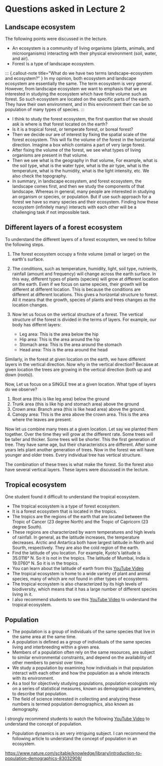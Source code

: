 # Questions asked in Lecture 2

## Landscape ecosystem

The following points were discussed in the lecture.

- An ecosystem is a community of living organisms (plants, animals, and microorganisms) interacting with their physical environment (soil, water, and air).
- Forest is a type of landscape ecosystem.

::: {.callout-note title="What do we have two terms landscape-ecosystem and ecosystem?" }
In my opinion, both ecosystem and landscape ecosystem are essentially the same. The term ecosystem is very general. However, from landscape ecosystem we want to emphasis that we are interested in studying the ecosystem which have finite volume such as forest. So such ecosystem are located on the specific parts of the earth. They have their own environment, and in this environment their can be so population of many types of species.
:::

- I think to study the forest ecosystem, the first question that we should ask is where is that forest located on the earth?
- Is it is a tropical forest, or temperate forest, or boreal forest?
- Then we decide our are of interest by fixing the spatial scale of the forest ecosystem. This will fix the volume of the forest in the horizontal direction. Imagine a box which contains a part of very large forest.
- After fixing the volume of the forest, we see what types of living organisms are present in that volume.
- Then we see what is the geography in that volume, For example, what is the soil type, what is the water type, what is the air type, what is the temperature, what is the humidity, what is the light intensity, etc. We also check the topography.
- In summary, in  landscape ecosystem, and forest ecosystem, the landscape comes first, and then we study the components of that landscape. Whereas in general, many people are interested in studying an organism or species, or population. But if use such approach for a forest we have so many species and their ecosystem. Finding how these ecosystem (infinitely many) interacts with each other will be a challenging task if not impossible task.



## Different layers of a forest ecosystem

To understand the different layers of a forest ecosystem, we need to follow the following steps.

1. The forest ecosystem occupy a finite volume (small or larger) on the earth's surface.

2. The conditions, such as temperature, humidity, light, soil type, nutrients, rainfall (amount and frequency) will change across the earth surface. In this way, different types of plants (species) will grow at different location on the earth. Even if we focus on same species, their growth will be different at different location. This is because the conditions are different at different locations. This gives a horizontal structure to forest. All it means that the growth, species of plants and trees changes as the location changes.

3. Now let us focus on the vertical structure of a forest. The vertical structure of the forest is divided in the terms of layers. For example, our body has differnt layers: 
    - Leg area: This is the area below the hip
    - Hip area: This is the area around the hip
    - Stomach area: This is the area around the stomach
    - Head area: This is the area around the head

Similarly, in the forest at given location on the earth, we have different layers in the vertical direction. Now why in the vertical direction? Because at given location the trees are growing in the vertical direction (both up and down (roots)). 

Now, Let us focus on a SINGLE tree at a given location. What type of layers do we observe?
1. Root area (this is like leg area) below the ground
2. Trunk area (this is like hip and stomach area) above the ground
3. Crown area: Branch area (this is like head area) above the ground.
4. Canopy area: This is the area above the crown area. This is the area where the leaves are present.

Now let us combine many trees at a given location. Let say we planted them together. Over the time they will grow at the different rate. Some trees will be taller and thicker. Some trees will be shorter. This the first generation of tree. They have same age, but their characteristics are different. After some years lets plant another generation of trees. Now in the forest we will have younger and older trees. Every individual tree has vertical structure. 

The combination of these trees is what make the forest. So the forest also have several vertical layers. These layers were discussed in the lecture.

## Tropical ecosystem

One student found it difficult to understand the tropical ecosystem. 


- The tropical ecosystem is a type of forest ecosystem. 
- It is a forest ecosystem that is located in the tropics. 
- The tropics are the regions of the earth that are located between the Tropic of Cancer (23 degree North) and the Tropic of Capricorn (23 degree  South).
- These regions are characterized by warm temperatures and high levels of rainfall. In general, as the latitude increases, the temperature decreases. Arctic and Antartica both have largest latitude in North and Sourth, respectively. They are also the cold region of the earth.
- Find the latitude of you location. For example, Kyoto's latitude is 35.0116° N. So it is not in the tropics. The latitude of Mumbai, India is 19.0760° N. So it is in the tropics.
- You can learn about the latitude of earth from this [YouTube Video](https://www.youtube.com/watch?v=2PllX2YOAHo)
- The tropical ecosystem is home to a wide variety of plant and animal species, many of which are not found in other types of ecosystems. 
- The tropical ecosystem is also characterized by its high levels of biodiversity, which means that it has a large number of different species living in it. 
- I also recommend students to see this [YouTube Video](https://www.youtube.com/watch?v=3vijLre760w) to understand the tropical ecosystem.

## Population

- The population is a group of individuals of the same species that live in the same area at the same time.
- A population is defined as a group of individuals of the same species living and interbreeding within a given area.
- Members of a population often rely on the same resources, are subject to similar environmental constraints, and depend on the availability of other members to persist over time. 
- We study a population by examining how individuals in that population interact with each other and how the population as a whole interacts with its environment.
- As a tool for objectively studying populations, population ecologists rely on a series of statistical measures, known as demographic parameters, to describe that population.
- The field of science interested in collecting and analyzing these numbers is termed population demographics, also known as demography.

I strongly recommend students to watch the following [YouTube Video](https://www.youtube.com/watch?v=ZaOe_pBEgSE) to understand the concept of population.

- Population dynamics is an very intriguing subject. I can recommend the following article to understand the concept of population in an ecosystem.

https://www.nature.com/scitable/knowledge/library/introduction-to-population-demographics-83032908/

